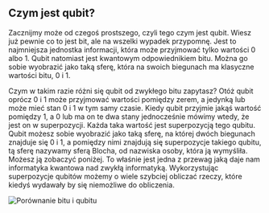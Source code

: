 ## Czym jest qubit?

Zacznijmy może od czegoś prostszego, czyli tego czym jest qubit. Wiesz już pewnie co to jest bit, ale na wszelki wypadek przypomnę. Jest to najmniejsza jednostka informacji, która może przyjmować tylko wartości 0 albo 1. Qubit natomiast jest kwantowym odpowiednikiem bitu. Można go sobie wyobrazić jako taką sferę, która na swoich biegunach ma klasyczne wartości bitu, 0 i 1.  

Czym w takim razie różni się qubit od zwykłego bitu zapytasz? Otóż qubit oprócz 0 i 1 może przyjmować wartości pomiędzy zerem, a jedynką lub może mieć stan 0 i 1 w tym samy czasie. Kiedy qubit przyjmie jakąś wartość pomiędzy 1, a 0 lub ma on te dwa stany jednocześnie mówimy wtedy, że jest on w superpozycji. Każda taka wartość jest superpozycją tego qubitu. Qubit możesz sobie wyobrazić jako taką sferę, na której dwóch biegunach znajduje się 0 i 1, a pomiędzy nimi znajdują się superpozycje takiego qubitu, tą sferę nazywamy sferą Blocha, od nazwiska osoby, która ją wymyśliła. Możesz ją zobaczyć poniżej. To właśnie jest jedna z przewag jaką daje nam informatyka kwantowa nad zwykłą informatyką. Wykorzystując superpozycje qubitów możemy o wiele szybciej obliczać rzeczy, które kiedyś wydawały by się niemożliwe do obliczenia.

![Porównanie bitu i qubitu](../../img/qubit.png)
